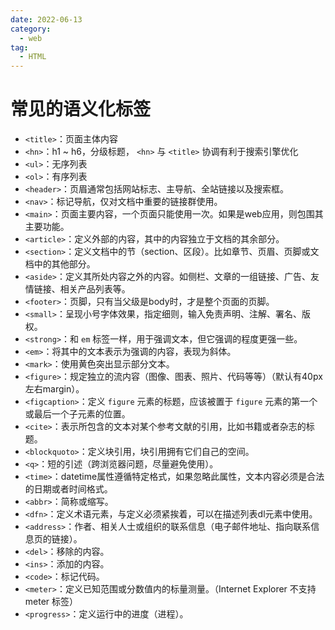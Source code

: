 ```yaml
---
date: 2022-06-13
category:
  - web
tag:
  - HTML
---
```


# 常见的语义化标签

* `<title>`：页面主体内容
* `<hn>`：h1 ~ h6，分级标题， `<hn>` 与 `<title>` 协调有利于搜索引擎优化
* `<ul>`：无序列表
* `<ol>`：有序列表
* `<header>`：页眉通常包括网站标志、主导航、全站链接以及搜索框。
* `<nav>`：标记导航，仅对文档中重要的链接群使用。
* `<main>`：页面主要内容，一个页面只能使用一次。如果是web应用，则包围其主要功能。
* `<article>`：定义外部的内容，其中的内容独立于文档的其余部分。
* `<section>`：定义文档中的节（section、区段）。比如章节、页眉、页脚或文档中的其他部分。
* `<aside>`：定义其所处内容之外的内容。如侧栏、文章的一组链接、广告、友情链接、相关产品列表等。
* `<footer>`：页脚，只有当父级是body时，才是整个页面的页脚。
* `<small>`：呈现小号字体效果，指定细则，输入免责声明、注解、署名、版权。
* `<strong>`：和 `em` 标签一样，用于强调文本，但它强调的程度更强一些。
* `<em>`：将其中的文本表示为强调的内容，表现为斜体。
* `<mark>`：使用黄色突出显示部分文本。
* `<figure>`：规定独立的流内容（图像、图表、照片、代码等等）（默认有40px左右margin）。
* `<figcaption>`：定义 `figure` 元素的标题，应该被置于 `figure` 元素的第一个或最后一个子元素的位置。
* `<cite>`：表示所包含的文本对某个参考文献的引用，比如书籍或者杂志的标题。
* `<blockquoto>`：定义块引用，块引用拥有它们自己的空间。
* `<q>`：短的引述（跨浏览器问题，尽量避免使用）。
* `<time>`：datetime属性遵循特定格式，如果忽略此属性，文本内容必须是合法的日期或者时间格式。
* `<abbr>`：简称或缩写。
* `<dfn>`：定义术语元素，与定义必须紧挨着，可以在描述列表dl元素中使用。
* `<address>`：作者、相关人士或组织的联系信息（电子邮件地址、指向联系信息页的链接）。
* `<del>`：移除的内容。
* `<ins>`：添加的内容。
* `<code>`：标记代码。
* `<meter>`：定义已知范围或分数值内的标量测量。（Internet Explorer 不支持 meter 标签）
* `<progress>`：定义运行中的进度（进程）。
